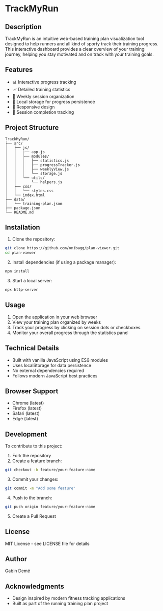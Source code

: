 # TrackMyRun

## Description
TrackMyRun is an intuitive web-based training plan visualization tool designed to help runners and all kind of sporty track their training progress. This interactive dashboard provides a clear overview of your training journey, helping you stay motivated and on track with your training goals.
## Features
- 📊 Interactive progress tracking
- 📈 Detailed training statistics
- 📅 Weekly session organization
- 💾 Local storage for progress persistence
- 📱 Responsive design
- 🎯 Session completion tracking

## Project Structure
```
TrackMyRun/
├── src/
│   ├── js/
│   │   ├── app.js
│   │   ├── modules/
│   │   │   ├── statistics.js
│   │   │   ├── progressTracker.js
│   │   │   ├── weeklyView.js
│   │   │   └── storage.js
│   │   └── utils/
│   │       └── helpers.js
│   ├── css/
│   │   └── styles.css
│   └── index.html
├── data/
│   └── training-plan.json
├── package.json
└── README.md
```

## Installation
1. Clone the repository:
```bash
git clone https://github.com/onibagg/plan-viewer.git
cd plan-viewer
```

2. Install dependencies (if using a package manager):
```bash
npm install
```

3. Start a local server:
```bash
npx http-server
```

## Usage
1. Open the application in your web browser
2. View your training plan organized by weeks
3. Track your progress by clicking on session dots or checkboxes
4. Monitor your overall progress through the statistics panel

## Technical Details
- Built with vanilla JavaScript using ES6 modules
- Uses localStorage for data persistence
- No external dependencies required
- Follows modern JavaScript best practices

## Browser Support
- Chrome (latest)
- Firefox (latest)
- Safari (latest)
- Edge (latest)

## Development
To contribute to this project:

1. Fork the repository
2. Create a feature branch:
```bash
git checkout -b feature/your-feature-name
```
3. Commit your changes:
```bash
git commit -m "Add some feature"
```
4. Push to the branch:
```bash
git push origin feature/your-feature-name
```
5. Create a Pull Request

## License
MIT License - see LICENSE file for details

## Author
Gabin Demé

## Acknowledgments
- Design inspired by modern fitness tracking applications
- Built as part of the running training plan project
